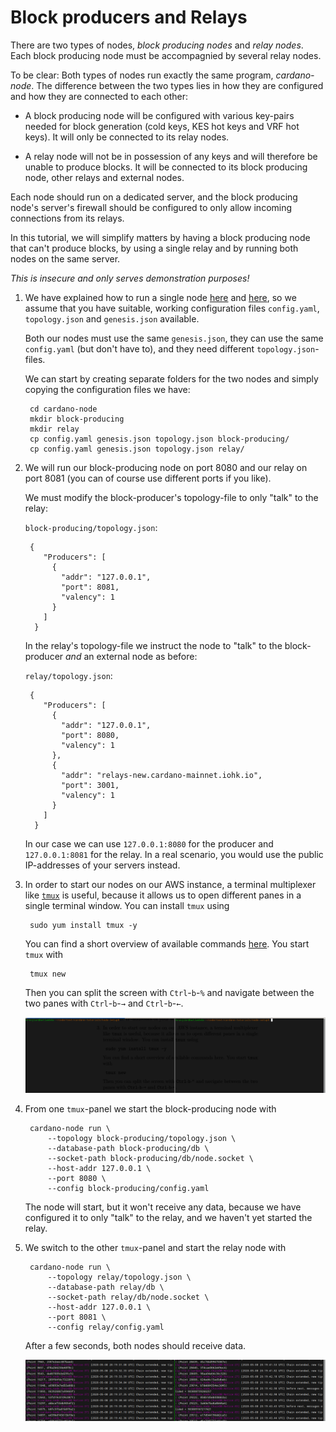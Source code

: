 # Block producers and Relays

There are two types of nodes, _block producing nodes_ and _relay nodes_. 
Each block producing node must be accompagnied by several relay nodes.

To be clear: Both types of nodes run exactly the same program, _cardano-node_.
The difference between the two types lies in how they are configured and how they are connected to each other:

- A block producing node will be configured with various key-pairs needed for block generation (cold keys,
  KES hot keys and VRF hot keys). It will only be connected to its relay nodes.

- A relay node will not be in possession of any keys and will therefore be unable to produce blocks.
  It will be connected to its block producing node, other relays and external nodes.

Each node should run on a dedicated server, 
and the block producing node's server's firewall should be configured to only allow incoming connections from its relays.

In this tutorial, we will simplify matters by having a block producing node that can't produce blocks,
by using a single relay
and by running both nodes on the same server.

_This is insecure and only serves demonstration purposes!_

1. We have explained how to run a single node [here](build.md) and [here](ekg.md),
   so we assume that you have suitable, working configuration files `config.yaml`,
   `topology.json` and `genesis.json` available.

   Both our nodes must use the same `genesis.json`, 
   they can use the same `config.yaml` (but don't have to),
   and they need different `topology.json`-files.

   We can start by creating separate folders for the two nodes and simply copying the configuration files we have:

        cd cardano-node
        mkdir block-producing
        mkdir relay
        cp config.yaml genesis.json topology.json block-producing/
        cp config.yaml genesis.json topology.json relay/

2. We will run our block-producing node on port 8080 and our relay on port 8081
   (you can of course use different ports if you like).

   We must modify the block-producer's topology-file to only "talk" to the relay:

   `block-producing/topology.json`:

        {
           "Producers": [
             {
               "addr": "127.0.0.1",
               "port": 8081,
               "valency": 1
             }
           ]
         }

   In the relay's topology-file we instruct the node to "talk" to the block-producer _and_ an external node as before:

   `relay/topology.json`:

        {
           "Producers": [
             {
               "addr": "127.0.0.1",
               "port": 8080,
               "valency": 1
             },
             {
               "addr": "relays-new.cardano-mainnet.iohk.io",
               "port": 3001,
               "valency": 1
             }
           ]
         }

   In our case we can use `127.0.0.1:8080` for the producer and `127.0.0.1:8081` for the relay. 
   In a real scenario, you would use the public IP-addresses of your servers instead.

3. In order to start our nodes on our AWS instance, a terminal multiplexer like [`tmux`](https://github.com/tmux/tmux/wiki)
   is useful, because it allows us to open different panes in a single terminal window.
   You can install `tmux` using

        sudo yum install tmux -y

   You can find a short overview of available commands [here](https://tmuxcheatsheet.com/). You start `tmux` with

        tmux new

   Then you can split the screen with `Ctrl`-`b`-`%` and navigate between the two panes with `Ctrl`-`b`-`→` and `Ctrl`-`b`-`←`.

   ![tmux with two panels](images/tmux.png)

4. From one `tmux`-panel we start the block-producing node with

        cardano-node run \
            --topology block-producing/topology.json \
            --database-path block-producing/db \
            --socket-path block-producing/db/node.socket \
            --host-addr 127.0.0.1 \
            --port 8080 \
            --config block-producing/config.yaml

   The node will start, but it won't receive any data, because we have configured it to only "talk" to the relay,
   and we haven't yet started the relay.

5. We switch to the other `tmux`-panel and start the relay node with

        cardano-node run \
            --topology relay/topology.json \
            --database-path relay/db \
            --socket-path relay/db/node.socket \
            --host-addr 127.0.0.1 \
            --port 8081 \
            --config relay/config.yaml

   After a few seconds, both nodes should receive data.

   ![Block-producing node and relay node running in parallel](images/producer-relay.png)


